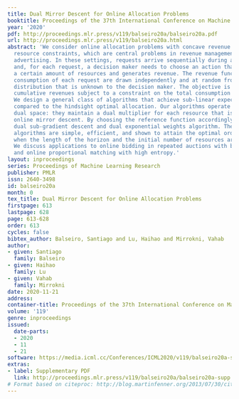 ```yaml
---
title: Dual Mirror Descent for Online Allocation Problems
booktitle: Proceedings of the 37th International Conference on Machine Learning
year: '2020'
pdf: http://proceedings.mlr.press/v119/balseiro20a/balseiro20a.pdf
url: http://proceedings.mlr.press/v119/balseiro20a.html
abstract: 'We consider online allocation problems with concave revenue functions and
  resource constraints, which are central problems in revenue management and online
  advertising. In these settings, requests arrive sequentially during a finite horizon
  and, for each request, a decision maker needs to choose an action that consumes
  a certain amount of resources and generates revenue. The revenue function and resource
  consumption of each request are drawn independently and at random from a probability
  distribution that is unknown to the decision maker. The objective is to maximize
  cumulative revenues subject to a constraint on the total consumption of resources.
  We design a general class of algorithms that achieve sub-linear expected regret
  compared to the hindsight optimal allocation. Our algorithms operate in the Lagrangian
  dual space: they maintain a dual multiplier for each resource that is updated using
  online mirror descent. By choosing the reference function accordingly, we recover
  dual sub-gradient descent and dual exponential weights algorithm. The resulting
  algorithms are simple, efficient, and shown to attain the optimal order of regret
  when the length of the horizon and the initial number of resources are scaled proportionally.
  We discuss applications to online bidding in repeated auctions with budget constraints
  and online proportional matching with high entropy.'
layout: inproceedings
series: Proceedings of Machine Learning Research
publisher: PMLR
issn: 2640-3498
id: balseiro20a
month: 0
tex_title: Dual Mirror Descent for Online Allocation Problems
firstpage: 613
lastpage: 628
page: 613-628
order: 613
cycles: false
bibtex_author: Balseiro, Santiago and Lu, Haihao and Mirrokni, Vahab
author:
- given: Santiago
  family: Balseiro
- given: Haihao
  family: Lu
- given: Vahab
  family: Mirrokni
date: 2020-11-21
address: 
container-title: Proceedings of the 37th International Conference on Machine Learning
volume: '119'
genre: inproceedings
issued:
  date-parts:
  - 2020
  - 11
  - 21
software: https://media.icml.cc/Conferences/ICML2020/v119/balseiro20a-supp.zip
extras:
- label: Supplementary PDF
  link: http://proceedings.mlr.press/v119/balseiro20a/balseiro20a-supp.pdf
# Format based on citeproc: http://blog.martinfenner.org/2013/07/30/citeproc-yaml-for-bibliographies/
---
```

